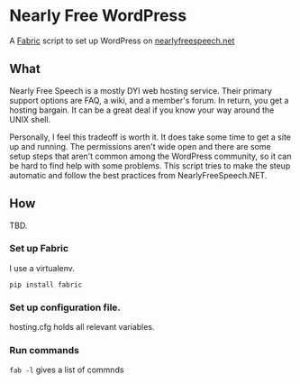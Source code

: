 Nearly Free WordPress
================================

A [Fabric](http://www.fabfile.org) script to set up WordPress on [nearlyfreespeech.net](https://www.nearlyfreespeech.net)

What
----
Nearly Free Speech is a mostly DYI web hosting service. Their primary support options are FAQ, a wiki, and a member's forum. In return, you get a hosting bargain. It can be a great deal if you know your way around the UNIX shell.

Personally, I feel this tradeoff is worth it. It does take some time to get a site up and running. The permissions aren't wide open and there are some setup steps that aren't common among the WordPress community, so it can be hard to find help with some problems. This script tries to make the steup automatic and follow the best practices from NearlyFreeSpeech.NET.

How
----

TBD.

### Set up Fabric

I use a virtualenv.

`pip install fabric`

### Set up configuration file.

hosting.cfg holds all relevant variables.

### Run commands

`fab -l` gives a list of commnds
